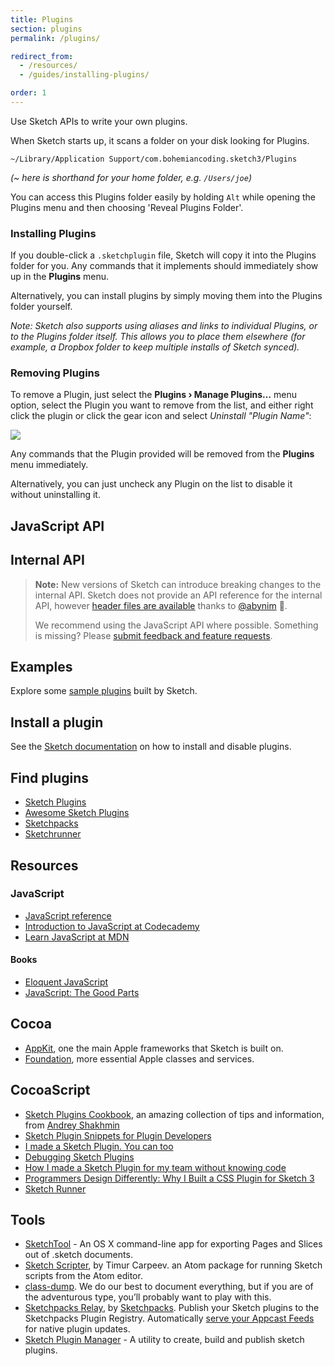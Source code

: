 ```yaml
---
title: Plugins
section: plugins
permalink: /plugins/

redirect_from:
  - /resources/
  - /guides/installing-plugins/

order: 1
---
```


Use Sketch APIs to write your own plugins.

When Sketch starts up, it scans a folder on your disk looking for Plugins.

```
~/Library/Application Support/com.bohemiancoding.sketch3/Plugins
```

_(~ here is shorthand for your home folder, e.g. `/Users/joe`)_

You can access this Plugins folder easily by holding `Alt` while opening the Plugins menu and then choosing 'Reveal Plugins Folder'.

### Installing Plugins

If you double-click a `.sketchplugin` file, Sketch will copy it into the Plugins folder for you. Any commands that it implements should immediately show up in the **Plugins** menu.

Alternatively, you can install plugins by simply moving them into the Plugins folder yourself.

_Note: Sketch also supports using aliases and links to individual Plugins, or to the Plugins folder itself. This allows you to place them elsewhere (for example, a Dropbox folder to keep multiple installs of Sketch synced)._

### Removing Plugins

To remove a Plugin, just select the **Plugins › Manage Plugins…** menu option, select the Plugin you want to remove from the list, and either right click the plugin or click the gear icon and select _Uninstall "Plugin Name"_:

![](/images/developer/plugin-uninstall.png)

Any commands that the Plugin provided will be removed from the **Plugins** menu immediately.

Alternatively, you can just uncheck any Plugin on the list to disable it without uninstalling it.

## JavaScript API

## Internal API

> **Note:** New versions of Sketch can introduce breaking changes to the internal API. Sketch does not provide an API reference for the internal API, however [header files are available](https://github.com/abynim/Sketch-Headers) thanks to [@abynim](https://github.com/abynim) 🙏.
>
> We recommend using the JavaScript API where possible. Something is missing? Please [submit feedback and feature requests](https://github.com/BohemianCoding/SketchAPI/issues).

## Examples

Explore some [sample plugins](https://github.com/BohemianCoding/SketchAPI/tree/develop/examples/) built by Sketch.

## Install a plugin

See the [Sketch documentation](https://sketch.com/docs/plugins/) on how to install and disable plugins.

## Find plugins

- [Sketch Plugins](https://sketch.com/extensions/plugins)
- [Awesome Sketch Plugins](http://awesome-sket.ch)
- [Sketchpacks](http://www.sketchpacks.com)
- [Sketchrunner](https://sketchrunner.com)

## Resources

### JavaScript

- [JavaScript reference](https://developer.mozilla.org/en-US/docs/Web/JavaScript/Reference)
- [Introduction to JavaScript at Codecademy](https://www.codecademy.com/learn/introduction-to-javascript)
- [Learn JavaScript at MDN](https://developer.mozilla.org/en-US/docs/Learn/JavaScript)

#### Books

- [Eloquent JavaScript](http://eloquentjavascript.net)
- [JavaScript: The Good Parts](http://shop.oreilly.com/product/9780596517748.do)

## Cocoa

- [AppKit](https://developer.apple.com/documentation/appkit?language=objc), one the main Apple frameworks that Sketch is built on.
- [Foundation](https://developer.apple.com/documentation/foundation?language=objc), more essential Apple classes and services.

## CocoaScript

- [Sketch Plugins Cookbook](https://github.com/turbobabr/Sketch-Plugins-Cookbook), an amazing collection of tips and information, from [Andrey Shakhmin](https://github.com/turbobabr)
- [Sketch Plugin Snippets for Plugin Developers](https://medium.com/sketch-app-sources/sketch-plugin-snippets-for-plugin-developers-e9e1d2ab6827#.a3xn6hth6)
- [I made a Sketch Plugin. You can too](https://medium.com/sketch-app-sources/i-made-a-sketch-plugin-you-can-too-58a28b7277f1#.52umaxe3i)
- [Debugging Sketch Plugins](https://sketchplugindev.james.ooo/debugging-sketch-plugins-11cafc86df87#.64891ewop)
- [How I made a Sketch Plugin for my team without knowing code](http://hackingui.com/design/how-to-create-a-sketch-plugin/)
- [Programmers Design Differently: Why I Built a CSS Plugin for Sketch 3](https://medium.com/sketch-app-sources/programmers-design-differently-why-i-built-a-css-plugin-for-sketch-3-52a1246305a4#.v0qjvzsfd)
- [Sketch Runner](https://medium.com/sketch-app-sources/runner-speed-up-your-sketch-workflow-fba470ed43c1#.bgdpr68wy)

## Tools

- [SketchTool](https://sketch.com/tool) - An OS X command-line app for exporting Pages and Slices out of .sketch documents.
- [Sketch Scripter](https://github.com/timuric/sketchapp-scripter), by Timur Carpeev. an Atom package for running Sketch scripts from the Atom editor.
- [class-dump](http://stevenygard.com/projects/class-dump/). We do our best to document everything, but if you are of the adventurous type, you’ll probably want to play with this.
- [Sketchpacks Relay](https://github.com/apps/sketchpacks-relay/), by [Sketchpacks](https://sketchpacks.com). Publish your Sketch plugins to the Sketchpacks Plugin Registry. Automatically [serve your Appcast Feeds](https://docs.sketchpacks.com/developers/publishing/appcast.html) for native plugin updates.
- [Sketch Plugin Manager](https://skpm.io) - A utility to create, build and publish sketch plugins.
